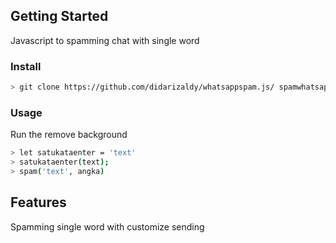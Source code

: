 ## Getting Started

Javascript to spamming chat with single word

### Install

```bash
> git clone https://github.com/didarizaldy/whatsappspam.js/ spamwhatsapp
```

### Usage
Run the remove background

```bash
> let satukataenter = 'text'
> satukataenter(text);
> spam('text', angka)
```

## Features

Spamming single word with customize sending

